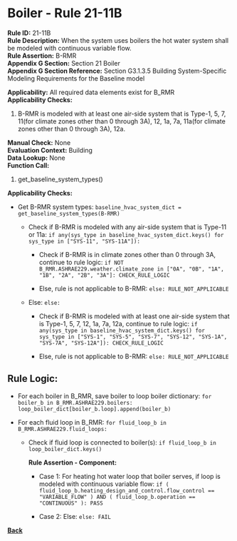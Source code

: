 
# Boiler - Rule 21-11B  

**Rule ID:** 21-11B  
**Rule Description:** When the system uses boilers the hot water system shall be modeled with continuous variable flow.  
**Rule Assertion:** B-RMR  
**Appendix G Section:** Section 21 Boiler  
**Appendix G Section Reference:** Section G3.1.3.5 Building System-Specific Modeling Requirements for the Baseline model  

**Applicability:** All required data elements exist for B_RMR  
**Applicability Checks:**  

1. B-RMR is modeled with at least one air-side system that is Type-1, 5, 7, 11(for climate zones other than 0 through 3A), 12, 1a, 7a, 11a(for climate zones other than 0 through 3A), 12a.

**Manual Check:** None  
**Evaluation Context:** Building  
**Data Lookup:** None  
**Function Call:**  

1. get_baseline_system_types()

**Applicability Checks:**  

- Get B-RMR system types: `baseline_hvac_system_dict = get_baseline_system_types(B-RMR)`

  - Check if B-RMR is modeled with any air-side system that is Type-11 or 11a: `if any(sys_type in baseline_hvac_system_dict.keys() for sys_type in ["SYS-11", "SYS-11A"]):`

    - Check if B-RMR is in climate zones other than 0 through 3A, continue to rule logic: `if NOT B_RMR.ASHRAE229.weather.climate_zone in ["0A", "0B", "1A", "1B", "2A", "2B", "3A"]: CHECK_RULE_LOGIC`

    - Else, rule is not applicable to B-RMR: `else: RULE_NOT_APPLICABLE`

  - Else: `else:`
  
    - Check if B-RMR is modeled with at least one air-side system that is Type-1, 5, 7, 12, 1a, 7a, 12a, continue to rule logic: `if any(sys_type in baseline_hvac_system_dict.keys() for sys_type in ["SYS-1", "SYS-5", "SYS-7", "SYS-12", "SYS-1A", "SYS-7A", "SYS-12A"]): CHECK_RULE_LOGIC`

    - Else, rule is not applicable to B-RMR: `else: RULE_NOT_APPLICABLE`

## Rule Logic:  

- For each boiler in B_RMR, save boiler to loop boiler dictionary: `for boiler_b in B_RMR.ASHRAE229.boilers: loop_boiler_dict[boiler_b.loop].append(boiler_b)`

- For each fluid loop in B_RMR: `for fluid_loop_b in B_RMR.ASHRAE229.fluid_loops:`

  - Check if fluid loop is connected to boiler(s): `if fluid_loop_b in loop_boiler_dict.keys()`

    **Rule Assertion - Component:**

    - Case 1: For heating hot water loop that boiler serves, if loop is modeled with continuous variable flow: `if ( fluid_loop_b.heating_design_and_control.flow_control == "VARIABLE_FLOW" ) AND ( fluid_loop_b.operation == "CONTINUOUS" ): PASS`

    - Case 2: Else: `else: FAIL`

**[Back](../_toc.md)**
